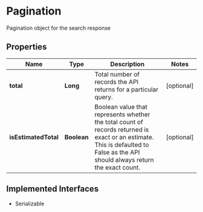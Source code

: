 

# Pagination

Pagination object for the search response

## Properties

Name | Type | Description | Notes
------------ | ------------- | ------------- | -------------
**total** | **Long** | Total number of records the API returns for a particular query. |  [optional]
**isEstimatedTotal** | **Boolean** | Boolean value that represents whether the total count of records returned is exact or an estimate. This is defaulted to False as the API should always return the exact count. |  [optional]


## Implemented Interfaces

* Serializable


